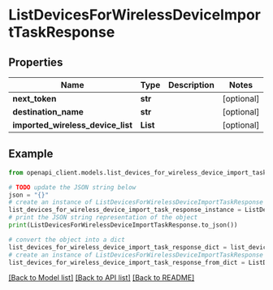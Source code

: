 # ListDevicesForWirelessDeviceImportTaskResponse


## Properties

Name | Type | Description | Notes
------------ | ------------- | ------------- | -------------
**next_token** | **str** |  | [optional] 
**destination_name** | **str** |  | [optional] 
**imported_wireless_device_list** | **List** |  | [optional] 

## Example

```python
from openapi_client.models.list_devices_for_wireless_device_import_task_response import ListDevicesForWirelessDeviceImportTaskResponse

# TODO update the JSON string below
json = "{}"
# create an instance of ListDevicesForWirelessDeviceImportTaskResponse from a JSON string
list_devices_for_wireless_device_import_task_response_instance = ListDevicesForWirelessDeviceImportTaskResponse.from_json(json)
# print the JSON string representation of the object
print(ListDevicesForWirelessDeviceImportTaskResponse.to_json())

# convert the object into a dict
list_devices_for_wireless_device_import_task_response_dict = list_devices_for_wireless_device_import_task_response_instance.to_dict()
# create an instance of ListDevicesForWirelessDeviceImportTaskResponse from a dict
list_devices_for_wireless_device_import_task_response_from_dict = ListDevicesForWirelessDeviceImportTaskResponse.from_dict(list_devices_for_wireless_device_import_task_response_dict)
```
[[Back to Model list]](../README.md#documentation-for-models) [[Back to API list]](../README.md#documentation-for-api-endpoints) [[Back to README]](../README.md)


